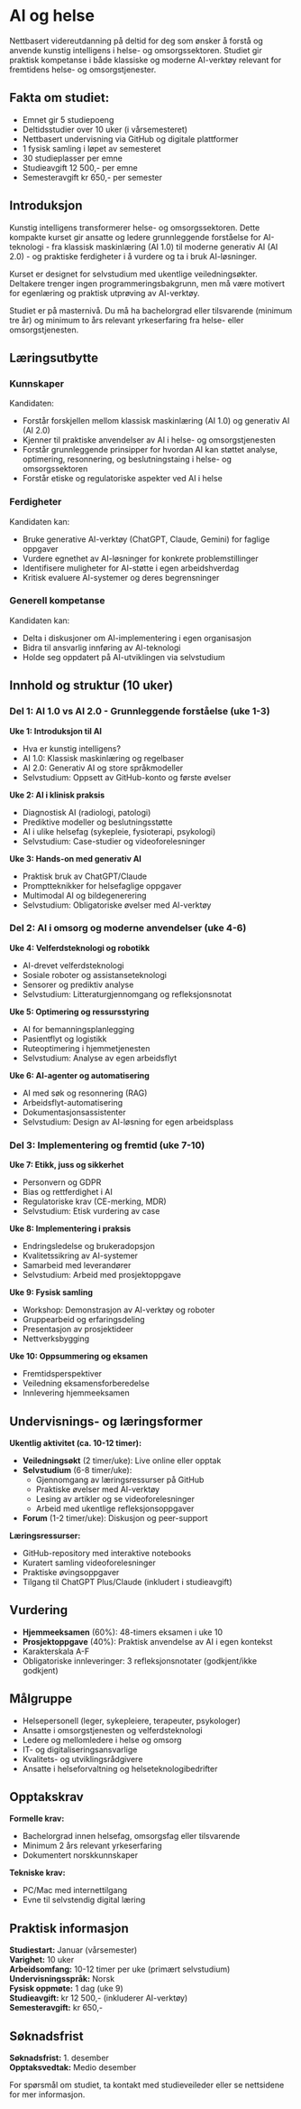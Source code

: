 # AI og helse

Nettbasert videreutdanning på deltid for deg som ønsker å forstå og anvende kunstig intelligens i helse- og omsorgssektoren. Studiet gir praktisk kompetanse i både klassiske og moderne AI-verktøy relevant for fremtidens helse- og omsorgstjenester.

## Fakta om studiet:

- Emnet gir 5 studiepoeng
- Deltidsstudier over 10 uker (i vårsemesteret)
- Nettbasert undervisning via GitHub og digitale plattformer
- 1 fysisk samling i løpet av semesteret
- 30 studieplasser per emne
- Studieavgift 12 500,- per emne
- Semesteravgift kr 650,- per semester

## Introduksjon

Kunstig intelligens transformerer helse- og omsorgssektoren. Dette kompakte kurset gir ansatte og ledere grunnleggende forståelse for AI-teknologi - fra klassisk maskinlæring (AI 1.0) til moderne generativ AI (AI 2.0) - og praktiske ferdigheter i å vurdere og ta i bruk AI-løsninger.

Kurset er designet for selvstudium med ukentlige veiledningsøkter. Deltakere trenger ingen programmeringsbakgrunn, men må være motivert for egenlæring og praktisk utprøving av AI-verktøy.

Studiet er på masternivå. Du må ha bachelorgrad eller tilsvarende (minimum tre år) og minimum to års relevant yrkeserfaring fra helse- eller omsorgstjenesten.

## Læringsutbytte

### Kunnskaper
Kandidaten:
- Forstår forskjellen mellom klassisk maskinlæring (AI 1.0) og generativ AI (AI 2.0)
- Kjenner til praktiske anvendelser av AI i helse- og omsorgstjenesten
- Forstår grunnleggende prinsipper for hvordan AI kan støttet analyse, optimering, resonnering, og beslutningstaing i helse- og omsorgssektoren
- Forstår etiske og regulatoriske aspekter ved AI i helse

### Ferdigheter
Kandidaten kan:
- Bruke generative AI-verktøy (ChatGPT, Claude, Gemini) for faglige oppgaver
- Vurdere egnethet av AI-løsninger for konkrete problemstillinger
- Identifisere muligheter for AI-støtte i egen arbeidshverdag
- Kritisk evaluere AI-systemer og deres begrensninger

### Generell kompetanse
Kandidaten kan:
- Delta i diskusjoner om AI-implementering i egen organisasjon
- Bidra til ansvarlig innføring av AI-teknologi
- Holde seg oppdatert på AI-utviklingen via selvstudium

## Innhold og struktur (10 uker)

### Del 1: AI 1.0 vs AI 2.0 - Grunnleggende forståelse (uke 1-3)

**Uke 1: Introduksjon til AI**
- Hva er kunstig intelligens?
- AI 1.0: Klassisk maskinlæring og regelbaser
- AI 2.0: Generativ AI og store språkmodeller
- Selvstudium: Oppsett av GitHub-konto og første øvelser

**Uke 2: AI i klinisk praksis**
- Diagnostisk AI (radiologi, patologi)
- Prediktive modeller og beslutningsstøtte
- AI i ulike helsefag (sykepleie, fysioterapi, psykologi)
- Selvstudium: Case-studier og videoforelesninger

**Uke 3: Hands-on med generativ AI**
- Praktisk bruk av ChatGPT/Claude
- Promptteknikker for helsefaglige oppgaver
- Multimodal AI og bildegenerering
- Selvstudium: Obligatoriske øvelser med AI-verktøy

### Del 2: AI i omsorg og moderne anvendelser (uke 4-6)

**Uke 4: Velferdsteknologi og robotikk**
- AI-drevet velferdsteknologi
- Sosiale roboter og assistanseteknologi
- Sensorer og prediktiv analyse
- Selvstudium: Litteraturgjennomgang og refleksjonsnotat

**Uke 5: Optimering og ressursstyring**
- AI for bemanningsplanlegging
- Pasientflyt og logistikk
- Ruteoptimering i hjemmetjenesten
- Selvstudium: Analyse av egen arbeidsflyt

**Uke 6: AI-agenter og automatisering**
- AI med søk og resonnering (RAG)
- Arbeidsflyt-automatisering
- Dokumentasjonsassistenter
- Selvstudium: Design av AI-løsning for egen arbeidsplass

### Del 3: Implementering og fremtid (uke 7-10)

**Uke 7: Etikk, juss og sikkerhet**
- Personvern og GDPR
- Bias og rettferdighet i AI
- Regulatoriske krav (CE-merking, MDR)
- Selvstudium: Etisk vurdering av case

**Uke 8: Implementering i praksis**
- Endringsledelse og brukeradopsjon
- Kvalitetssikring av AI-systemer
- Samarbeid med leverandører
- Selvstudium: Arbeid med prosjektoppgave

**Uke 9: Fysisk samling**
- Workshop: Demonstrasjon av AI-verktøy og roboter
- Gruppearbeid og erfaringsdeling
- Presentasjon av prosjektideer
- Nettverksbygging

**Uke 10: Oppsummering og eksamen**
- Fremtidsperspektiver
- Veiledning eksamensforberedelse
- Innlevering hjemmeeksamen

## Undervisnings- og læringsformer

**Ukentlig aktivitet (ca. 10-12 timer):**
- **Veiledningsøkt** (2 timer/uke): Live online eller opptak
- **Selvstudium** (6-8 timer/uke):
  - Gjennomgang av læringsressurser på GitHub
  - Praktiske øvelser med AI-verktøy
  - Lesing av artikler og se videoforelesninger
  - Arbeid med ukentlige refleksjonsoppgaver
- **Forum** (1-2 timer/uke): Diskusjon og peer-support

**Læringsressurser:**
- GitHub-repository med interaktive notebooks
- Kuratert samling videoforelesninger
- Praktiske øvingsoppgaver
- Tilgang til ChatGPT Plus/Claude (inkludert i studieavgift)

## Vurdering

- **Hjemmeeksamen** (60%): 48-timers eksamen i uke 10
- **Prosjektoppgave** (40%): Praktisk anvendelse av AI i egen kontekst
- Karakterskala A-F
- Obligatoriske innleveringer: 3 refleksjonsnotater (godkjent/ikke godkjent)

## Målgruppe

- Helsepersonell (leger, sykepleiere, terapeuter, psykologer)
- Ansatte i omsorgstjenesten og velferdsteknologi
- Ledere og mellomledere i helse og omsorg
- IT- og digitaliseringsansvarlige
- Kvalitets- og utviklingsrådgivere
- Ansatte i helseforvaltning og helseteknologibedrifter

## Opptakskrav

**Formelle krav:**
- Bachelorgrad innen helsefag, omsorgsfag eller tilsvarende
- Minimum 2 års relevant yrkeserfaring
- Dokumentert norskkunnskaper

**Tekniske krav:**
- PC/Mac med internettilgang
- Evne til selvstendig digital læring

## Praktisk informasjon

**Studiestart:** Januar (vårsemester)<br>
**Varighet:** 10 uker<br>
**Arbeidsomfang:** 10-12 timer per uke (primært selvstudium)<br>
**Undervisningsspråk:** Norsk<br>
**Fysisk oppmøte:** 1 dag (uke 9)<br>
**Studieavgift:** kr 12 500,- (inkluderer AI-verktøy)<br>
**Semesteravgift:** kr 650,-<br>

## Søknadsfrist

**Søknadsfrist:** 1. desember<br>
**Opptaksvedtak:** Medio desember<br>

For spørsmål om studiet, ta kontakt med studieveileder eller se nettsidene for mer informasjon.

